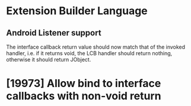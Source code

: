 # Extension Builder Language
## Android Listener support
The interface callback return value should now match that
of the invoked handler, i.e. if it returns void, the LCB
handler should return nothing, otherwise it should return
JObject.

# [19973] Allow bind to interface callbacks with non-void return

